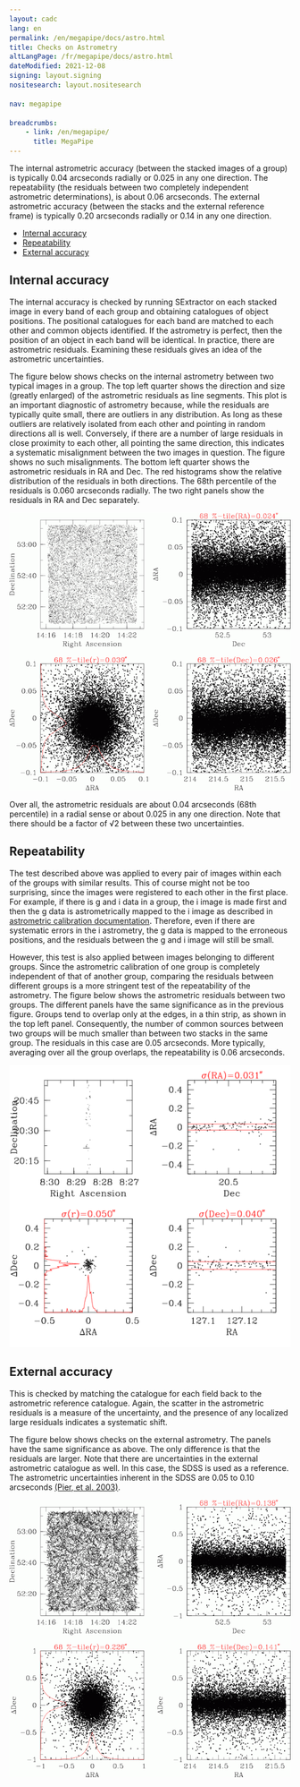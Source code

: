 ```yaml
---
layout: cadc
lang: en
permalink: /en/megapipe/docs/astro.html
title: Checks on Astrometry
altLangPage: /fr/megapipe/docs/astro.html
dateModified: 2021-12-08
signing: layout.signing
nositesearch: layout.nositesearch

nav: megapipe

breadcrumbs:
    - link: /en/megapipe/
      title: MegaPipe
---
```


<p>
    The internal astrometric accuracy (between the stacked images of a
    group) is typically 0.04 arcseconds radially or 0.025 in any one
    direction. The repeatability (the residuals between two completely
    independent astrometric determinations), is about 0.06
    arcseconds. The external astrometric accuracy (between the stacks
    and the external reference frame) is typically 0.20 arcseconds
    radially or 0.14 in any one direction.
</p>
<ul>
  <li><a href="#int">Internal accuracy</a></li>
  <li><a href="#rep">Repeatability</a></li>
  <li><a href="#ext">External accuracy</a></li>
</ul>
<h2 id="int">Internal accuracy</h2>
<p>
    The internal accuracy is checked by running SExtractor on each
    stacked image in every band of each group and obtaining catalogues
    of object positions. The positional catalogues for each band are
    matched to each other and common objects identified. If the
    astrometry is perfect, then the position of an object in each band
    will be identical. In practice, there are astrometric
    residuals. Examining these residuals gives an idea of the
    astrometric uncertainties.
</p>  
<p>
    The figure below shows checks on the internal astrometry between
    two typical images in a group.  The top left quarter shows the
    direction and size (greatly enlarged) of the astrometric residuals as
    line segments. This plot is an important diagnostic of astrometry
    because, while the residuals are typically quite small, there are
    outliers in any distribution. As long as these outliers are relatively
    isolated from each other and pointing in random directions all is
    well. Conversely, if there are a number of large residuals in close
    proximity to each other, all pointing the same direction, this
    indicates a systematic misalignment between the two images in
    question. The figure shows no such misalignments.  The bottom left
    quarter shows the astrometric residuals in RA and Dec. The red
    histograms show the relative distribution of the residuals in both
    directions. The 68th percentile of the residuals is 0.060 arcseconds
    radially. The two right panels show the residuals in RA and Dec
    separately.
</p>  
<img src="/static/images/megapipe/astint.gif" alt="Internal astrometry check"/>
<p>
 Over all, the astrometric residuals are about 0.04 arcseconds (68th
 percentile) in a radial sense or about 0.025 in any one
 direction. Note that there should be a factor of &radic;2 between
 these two uncertainties.
</p>  
<h2 id="rep">Repeatability</h2>
<p>
    The test described above was applied to every pair of images
    within each of the groups with similar results. This of course
    might not be too surprising, since the images were registered to
    each other in the first place. For example, if there is g and i
    data in a group, the i image is made first and then the g data is
    astrometrically mapped to the i image as described
    in <a href="proc.html#astcal">astrometric calibration
    documentation</a>. Therefore, even if there are systematic errors in
    the i astrometry, the g data is mapped to the erroneous positions,
    and the residuals between the g and i image will still be small.
</p>  
<p>
    However, this test is also applied between images belonging to
    different groups. Since the astrometric calibration of one group is
    completely independent of that of another group, comparing the
    residuals between different groups is a more stringent test of the
    repeatability of the astrometry. The figure below shows the
    astrometric residuals between two groups. The different panels have
    the same significance as in the previous figure. Groups tend to
    overlap only at the edges, in a thin strip, as shown in the top left
    panel. Consequently, the number of common sources between two groups
    will be much smaller than between two stacks in the same group. The
    residuals in this case are 0.05 arcseconds. More typically, averaging
    over all the group overlaps, the repeatability is 0.06 arcseconds.
</p>  
<img src="/static/images/megapipe/edgeast.gif" alt="Internal astrometry check (Edges)"/>
<h2 id="ext">External accuracy</h2>
<p>
    This is checked by matching the catalogue for each field back to the
    astrometric reference catalogue. Again, the scatter in the astrometric
    residuals is a measure of the uncertainty, and the presence of any
    localized large residuals indicates a systematic shift.
</p>  
<p>
    The figure below shows checks on the external astrometry. The
    panels have the same significance as above. The only difference is
    that the residuals are larger. Note that there are uncertainties
    in the external astrometric catalogue as well. In this case, the
    SDSS is used as a reference. The astrometric uncertainties
    inherent in the SDSS are 0.05 to 0.10 arcseconds <a rel="external"
    href="https://adsabs.harvard.edu/cgi-bin/nph-bib_query?bibcode=2003AJ....125.1559P">(Pier,
    et al. 2003)</a>.
</p>  
<img src="/static/images/megapipe/astext.gif" alt="External astrometry check"/>
